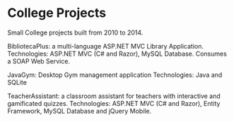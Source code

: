 # College Projects
Small College projects built from 2010 to 2014.

BibliotecaPlus: a multi-language ASP.NET MVC Library Application.
Technologies: ASP.NET MVC (C# and Razor), MySQL Database. Consumes a SOAP Web Service.

JavaGym: Desktop Gym management application
Technologies: Java and SQLite

TeacherAssistant: a classroom assistant for teachers with interactive and gamificated quizzes.
Technologies: ASP.NET MVC (C# and Razor), Entity Framework, MySQL Database and jQuery Mobile.
